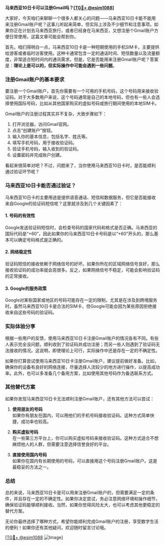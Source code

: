 **马来西亚10日卡可以注册Gmail吗？[[TG💪+ @esim1088](https://t.me/s/esim1088)]**

大家好，今天咱们来聊聊一个很多人都关心的问题——马来西亚10日卡能不能用来注册Gmail账户呢？这事儿听起来简单，但实际上涉及不少细节和注意事项。如果你正在计划去马来西亚旅行，或者已经身在马来西亚，又想注册个Gmail账户方便日常使用，这篇文章可能会帮到你。

首先，咱们得明白一点，马来西亚10日卡是一种短期使用的手机SIM卡，主要提供给游客或者临时访客使用。这种卡通常包含一定的通话时间、短信数量以及流量额度，非常适合短时间内的通讯需求。但是，它是否能用来注册Gmail账户呢？答案是：**理论上是可以的，但实际操作中可能会遇到一些问题**。

### 注册Gmail账户的基本要求

要注册一个Gmail账户，首先你需要有一个可用的手机号码，这个号码用来接收验证码。对于大多数用户来说，这个号码通常是自己的本地号码，但也有一些人会选择使用国际号码，比如从其他国家购买的虚拟号码或旅行期间使用的本地SIM卡。

Gmail账户的注册过程其实并不复杂，大致步骤如下：

1. 打开浏览器，访问Gmail官网。
2. 点击“创建账户”按钮。
3. 输入你的基本信息，包括名字、姓氏等。
4. 填写手机号码，用于接收验证码。
5. 验证手机号码，输入收到的验证码。
6. 设置密码并完成账户创建。

看起来很简单对吧？不过，问题来了，当你使用马来西亚10日卡时，是否能顺利通过验证环节呢？

### 马来西亚10日卡能否通过验证？

马来西亚10日卡的主要用途是提供语音通话、短信和数据服务，但它是否能接收来自Google的验证码短信呢？这里就涉及到几个关键因素了：

#### 1. 号码的有效性
Google发送验证码短信时，会检查号码的国家代码和格式是否正确。马来西亚的国际代码是“+60”，因此如果你的马来西亚10日卡号码是以“+60”开头的，那么基本可以确定号码格式是正确的。

#### 2. 网络稳定性
验证码短信的接收依赖于网络信号的好坏。如果你所在的区域网络信号良好，那么接收验证码的成功率就会高很多。反之，如果网络信号不稳定，可能会影响验证码的正常接收。

#### 3. Google的服务政策
Google对某些国家或地区的号码可能存在一定的限制，尤其是在涉及到跨境服务时。虽然马来西亚10日卡是合法的SIM卡，但Google可能会因为某些原因拒绝接收来自这些号码的验证码。

### 实际体验分享

根据一些用户的反馈，使用马来西亚10日卡注册Gmail账户的情况各有不同。有些人表示完全没问题，顺利收到了验证码并成功注册；而另一些人则遇到了验证码无法接收的情况。这说明，即使理论上可行，实际操作中还是存在一定的不确定性。

如果你打算尝试使用马来西亚10日卡注册Gmail账户，建议提前做好准备。比如，确保你的设备有良好的网络连接，尽量选择人流较少的地方进行操作，以提高成功率。此外，也可以多准备几个备用方案，比如使用其他号码作为备选联系方式。

### 其他替代方案

如果你发现马来西亚10日卡无法顺利注册Gmail账户，还有其他方法可以尝试：

1. **使用朋友的号码**  
   如果你有朋友在国内，可以用他们的手机号码接收验证码。这种方式简单快捷，成功率也较高。

2. **购买虚拟号码**  
   在一些第三方平台上，你可以购买虚拟号码来接收验证码。这种方式适合不想麻烦他人的人群，但需要注意选择信誉良好的平台。

3. **直接使用国内号码**  
   如果你在国内有长期使用的号码，可以直接用这个号码注册Gmail账户。这是最稳妥的方法之一。

### 总结

总的来说，马来西亚10日卡是可以用来注册Gmail账户的，但需要满足一定的条件，并且存在一定的不确定性。如果你决定尝试，务必注意网络环境和操作细节，确保验证码能够顺利接收。当然，如果你觉得风险太大，也可以考虑其他更稳定的替代方案。

无论你最终选择了哪种方式，希望你能顺利完成Gmail账户的注册，享受数字生活的便利！如果你还有其他疑问，欢迎随时留言讨论哦。

[[TG💪+ @esim1088](https://t.me/s/esim1088) ![Image](https://i.postimg.cc/4NQfJmqS/Snipaste-2025-05-13-00-14-12.png)]